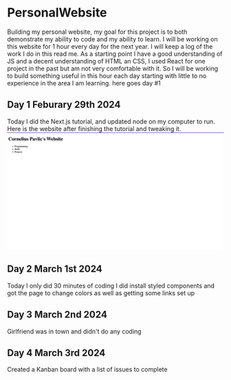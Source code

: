 # PersonalWebsite

Building my personal website, my goal for this project is to both demonstrate my ability to code and my ability to learn. I will be working on this website for 1 hour every day for the next year. I will keep a log of the work I do in this read me. As a starting point I have a good understanding of JS and a decent understanding of HTML an CSS, I used React for one project in the past but am not very comfortable with it. So I will be working to build something useful in this hour each day starting with little to no experience in the area I am learning. here goes day #1

## Day 1 Feburary 29th 2024

Today I did the Next.js tutorial, and updated node on my computer to run. Here is the website after finishing the tutorial and tweaking it. ![Website Day 1](./ScreenShots/day1.png)

## Day 2 March 1st 2024

Today I only did 30 minutes of coding I did install styled components and got the page to change colors as well as getting some links set up

## Day 3 March 2nd 2024

Girlfriend was in town and didn't do any coding

## Day 4 March 3rd 2024

Created a Kanban board with a list of issues to complete